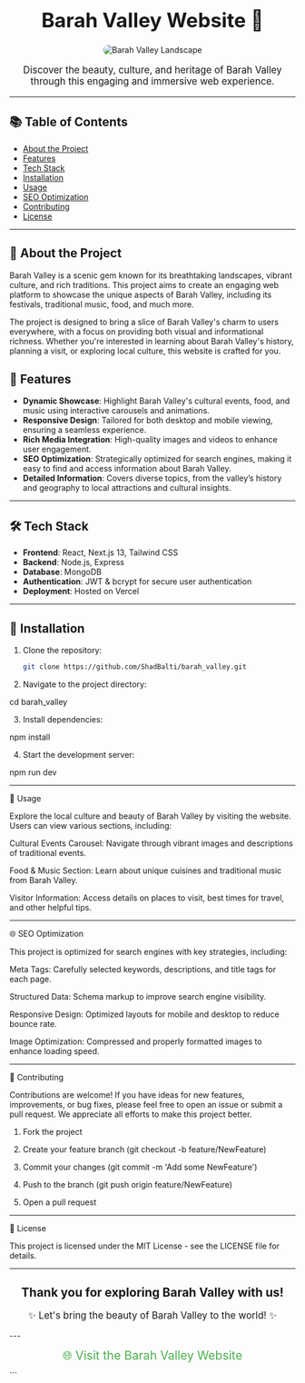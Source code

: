 <h1 align="center" style="font-weight: bold; font-size: 2.5em;">Barah Valley Website 🌄</h1>

<p align="center">
  <img src="https://via.placeholder.com/800x400?text=Barah+Valley" alt="Barah Valley Landscape" style="border-radius: 8px;">
</p>

<p align="center" style="font-size: 1.2em;">
  Discover the beauty, culture, and heritage of Barah Valley through this engaging and immersive web experience.
</p>

---

## 📚 Table of Contents
- [About the Project](#-about-the-project)
- [Features](#-features)
- [Tech Stack](#-tech-stack)
- [Installation](#-installation)
- [Usage](#-usage)
- [SEO Optimization](#-seo-optimization)
- [Contributing](#-contributing)
- [License](#-license)

---

## 📖 About the Project

Barah Valley is a scenic gem known for its breathtaking landscapes, vibrant culture, and rich traditions. This project aims to create an engaging web platform to showcase the unique aspects of Barah Valley, including its festivals, traditional music, food, and much more.

The project is designed to bring a slice of Barah Valley's charm to users everywhere, with a focus on providing both visual and informational richness. Whether you're interested in learning about Barah Valley's history, planning a visit, or exploring local culture, this website is crafted for you.

## 🌟 Features

- **Dynamic Showcase**: Highlight Barah Valley's cultural events, food, and music using interactive carousels and animations.
- **Responsive Design**: Tailored for both desktop and mobile viewing, ensuring a seamless experience.
- **Rich Media Integration**: High-quality images and videos to enhance user engagement.
- **SEO Optimization**: Strategically optimized for search engines, making it easy to find and access information about Barah Valley.
- **Detailed Information**: Covers diverse topics, from the valley’s history and geography to local attractions and cultural insights.

---

## 🛠 Tech Stack

- **Frontend**: React, Next.js 13, Tailwind CSS
- **Backend**: Node.js, Express
- **Database**: MongoDB
- **Authentication**: JWT & bcrypt for secure user authentication
- **Deployment**: Hosted on Vercel

---

## 🚀 Installation

1. Clone the repository:
   ```bash
   git clone https://github.com/ShadBalti/barah_valley.git

2. Navigate to the project directory:

cd barah_valley


3. Install dependencies:

npm install


4. Start the development server:

npm run dev




---

🎉 Usage

Explore the local culture and beauty of Barah Valley by visiting the website. Users can view various sections, including:

Cultural Events Carousel: Navigate through vibrant images and descriptions of traditional events.

Food & Music Section: Learn about unique cuisines and traditional music from Barah Valley.

Visitor Information: Access details on places to visit, best times for travel, and other helpful tips.



---

🌐 SEO Optimization

This project is optimized for search engines with key strategies, including:

Meta Tags: Carefully selected keywords, descriptions, and title tags for each page.

Structured Data: Schema markup to improve search engine visibility.

Responsive Design: Optimized layouts for mobile and desktop to reduce bounce rate.

Image Optimization: Compressed and properly formatted images to enhance loading speed.



---

🤝 Contributing

Contributions are welcome! If you have ideas for new features, improvements, or bug fixes, please feel free to open an issue or submit a pull request. We appreciate all efforts to make this project better.

1. Fork the project


2. Create your feature branch (git checkout -b feature/NewFeature)


3. Commit your changes (git commit -m 'Add some NewFeature')


4. Push to the branch (git push origin feature/NewFeature)


5. Open a pull request




---

📜 License

This project is licensed under the MIT License - see the LICENSE file for details.


---

<h2 align="center">Thank you for exploring Barah Valley with us!</h2>
<p align="center" style="font-size: 1.2em;">✨ Let's bring the beauty of Barah Valley to the world! ✨</p>
---

<p align="center">
  <a href="https://github.com/ShadBalti/barah_valley" style="text-decoration: none; color: #4CAF50; font-size: 1.5em;">🌐 Visit the Barah Valley Website</a>
</p>
```
